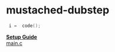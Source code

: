 # mustached-dubstep

```c
 i =  code();
```

 **[Setup Guide](https://github.com/doriangray1/mustached-dubstep/wiki/setup-guide)**  
 [main.c](main.c)
